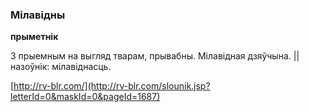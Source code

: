 ### Мілавідны
**прыметнік**

З прыемным на выгляд тварам, прывабны. Мілавідная дзяўчына. || назоўнік: мілавіднасць.

<a rel="author">[http://rv-blr.com/](http://rv-blr.com/slounik.jsp?letterId=0&maskId=0&pageId=1687)</a>
